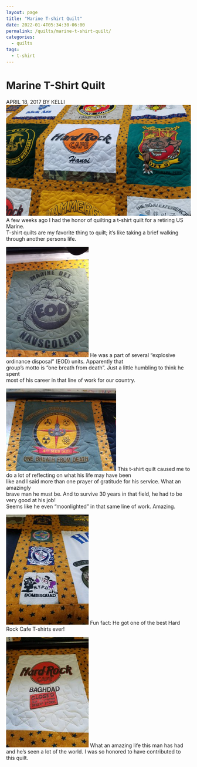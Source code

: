 ```yaml
---
layout: page
title: "Marine T-shirt Quilt"
date: 2022-01-4T05:34:30-06:00
permalink: /quilts/marine-t-shirt-quilt/
categories:
  - quilts
tags:
  - t-shirt
---
```

# Marine T-Shirt Quilt
APRIL 18, 2017 BY KELLI
![Marine T-shirt Quilt](assets/marine-t-shirt-quilt.jpg)
A few weeks ago I had the honor of quilting a t-shirt quilt for a retiring US Marine.  
T-shirt quilts are my favorite thing to quilt; it’s like taking a brief walking through another persons life.

![Explosive Ordnance Disposal](assets/EOD.jpg)
He was a part of several “explosive ordinance disposal” (EOD) units. Apparently that  
group’s motto is “one breath from death”. Just a little humbling to think he spent  
most of his career in that line of work for our country.


![One Breath from Death](assets/OBFD.jpg)
This t-shirt quilt caused me to do a lot of reflecting on what his life may have been  
like and I said more than one prayer of gratitude for his service. What an amazingly  
brave man he must be. And to survive 30 years in that field, he had to be very good at his job!  
Seems like he even “moonlighted” in that same line of work. Amazing.

![Bomb Squad](assets/bombsquad.jpg)
Fun fact: He got one of the best Hard Rock Cafe T-shirts ever!

![Best Hard Rock T-Shirt Ever!](assets/hardrock2.jpg)
What an amazing life this man has had and he’s seen a lot of the world. I was so honored to have contributed to this quilt.
